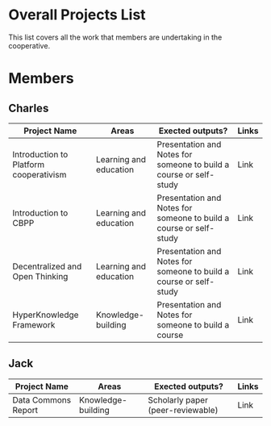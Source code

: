 # Overall Projects List

This list covers all the work that members are undertaking in the cooperative. 

# Members

## Charles


| Project Name | Areas | Exected outputs?| Links|
|--------------|-------| ----------------|------|
| Introduction to Platform cooperativism | Learning and education| Presentation and Notes for someone to build a course or self-study | Link|
| Introduction to CBPP | Learning and education| Presentation and Notes for someone to build a course or self-study| Link|
| Decentralized and Open Thinking | Learning and education| Presentation and Notes for someone to build a course or self-study | Link|
| HyperKnowledge Framework | Knowledge-building| Presentation and Notes for someone to build a course | Link|

## Jack


| Project Name | Areas | Exected outputs?| Links|
|--------------|-------| ----------------|------|
| Data Commons Report| Knowledge-building | Scholarly paper (peer-reviewable) | Link|
